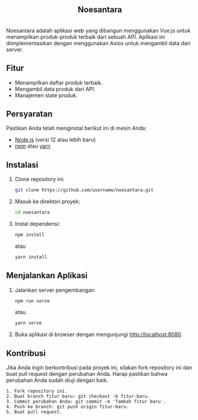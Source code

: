 <h2 align="center">Noesantara</h2> <br>
Noesantara adalah aplikasi web yang dibangun menggunakan Vue.js untuk menampilkan produk-produk terbaik dari sebuah API. Aplikasi ini diimplementasikan dengan menggunakan Axios untuk mengambil data dari server.

## Fitur

- Menampilkan daftar produk terbaik.
- Mengambil data produk dari API.
- Manajemen state produk.

## Persyaratan

Pastikan Anda telah menginstal berikut ini di mesin Anda:

- [Node.js](https://nodejs.org/) (versi 12 atau lebih baru)
- [npm](https://www.npmjs.com/) atau [yarn](https://yarnpkg.com/)

## Instalasi

1. Clone repository ini:

    ```bash
    git clone https://github.com/username/noesantara.git
    ```

2. Masuk ke direktori proyek:

    ```bash
    cd noesantara
    ```

3. Instal dependensi:

    ```bash
    npm install
    ```

    atau

    ```bash
    yarn install
    ```

## Menjalankan Aplikasi

1. Jalankan server pengembangan:

    ```bash
    npm run serve
    ```

    atau

    ```bash
    yarn serve
    ```

2. Buka aplikasi di browser dengan mengunjungi [http://localhost:8080](http://localhost:8080).

## Kontribusi

Jika Anda ingin berkontribusi pada proyek ini, silakan fork repository ini dan buat pull request dengan perubahan Anda. Harap pastikan bahwa perubahan Anda sudah diuji dengan baik.

    1. Fork repository ini.
    2. Buat branch fitur baru: git checkout -b fitur-baru.
    3. Commit perubahan Anda: git commit -m 'Tambah fitur baru'.
    4. Push ke branch: git push origin fitur-baru.
    5. Buat pull request.
